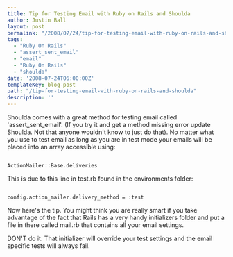 ```yaml
---
title: Tip for Testing Email with Ruby on Rails and Shoulda
author: Justin Ball
layout: post
permalink: "/2008/07/24/tip-for-testing-email-with-ruby-on-rails-and-shoulda/"
tags:
  - "Ruby On Rails"
  - "assert_sent_email"
  - "email"
  - "Ruby On Rails"
  - "shoulda"
date: '2008-07-24T06:00:00Z'
templateKey: blog-post
path: "/tip-for-testing-email-with-ruby-on-rails-and-shoulda"
description: ''
---
```


Shoulda comes with a great method for testing email called 'assert_sent_email'.  (If you try it and get a method missing error update Shoulda.  Not that anyone wouldn't know to just do that).  No matter what you use to test email as long as you are in test mode your emails will be placed into an array accessible using:
<pre><code class="ruby">
ActionMailer::Base.deliveries
</pre></code>

This is due to this line in test.rb found in the environments folder:
<pre><code class="ruby">
config.action_mailer.delivery_method = :test
</pre></code>

Now here's the tip.  You might think you are really smart if you take advantage of the fact that Rails has a very handy initializers folder and put a file in there called mail.rb that contains all your email settings.

DON'T do it.  That initializer will override your test settings and the email specific tests will always fail.
